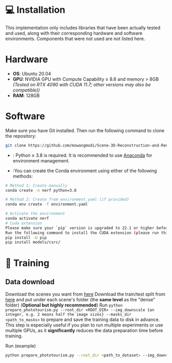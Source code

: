 

# 💻 Installation
This implementation only includes libraries that have been actually tested and used, along with their corresponding hardware and software environments. Components that were not used are not listed here.
# Hardware
- **OS**: Ubuntu 20.04  
- **GPU**: NVIDIA GPU with Compute Capability ≥ 8.6 and memory > 8GB  *(Tested on RTX 4090 with CUDA 11.7; other versions may also be compatible))* 
- **RAM**: 128GB 
#  Software

Make sure you have Git installed. Then run the following command to clone the repository:

```bash
git clone https://github.com/mowangmodi/Scene-3D-Reconstruction-and-Rendering-from-OutdoorUnconstrained-Images-Based-on-NeRF.git
```
- : Python ≥ 3.8 is required. It is recommended to use [Anaconda](https://www.anaconda.com/) for environment management.

- :You can create the Conda environment using either of the following methods:

```bash
# Method 1: Create manually
conda create -n nerf python=3.8

# Method 2: Create from environment.yaml (if provided)
conda env create -f environment.yaml

# Activate the environment
conda activate nerf
# Cuda extension
Please make sure your `pip` version is upgraded to 22.1 or higher before installing the CUDA extension.
Run the following command to install the CUDA extension (please run this every time after pulling new code):
pip install -U pip
pip install models/csrc/
```
# 🔑 Training
## Data download
Download the scenes you want from [here](https://www.cs.ubc.ca/~kmyi/imw2020/data.html)
Download the train/test split from [here](https://nerf-w.github.io/) and put under each scene's folder (the **same level** as the "dense" folder)
(**Optional but highly recommended**) Run `python prepare_phototourism.py --root_dir <ROOT_DIR> --img_downscale {an integer, e.g. 2 means half the image sizes} --masks_dir <path_to_masks>` to prepare and save the training data to disk in advance. This step is especially useful if you plan to run multiple experiments or use multiple GPUs, as it **significantly** reduces the data preparation time before training.

Run (example)
```bash 
python prepare_phototourism.py --root_dir <path_to_dataset> --img_downscale <scale_factor> --masks_dir <path_to_masks>
```
